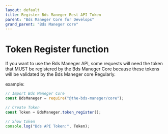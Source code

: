 ```yaml
---
layout: default
title: Register Bds Maneger Rest API Token
parent: "Bds Maneger Core for Develops"
grand_parent: "Bds Maneger core"
---
```


# Token Register function

If you want to use the Bds Maneger API, some requests will need the token that MUST be registered by the Bds Maneger Core because these tokens will be validated by the Bds Maneger core Regularly.

example:

```javascript
// Import Bds Maneger Core
const BdsManeger = require("@the-bds-maneger/core");

// Create Token
const Token = BdsManeger.token_register();

// Show token
console.log("Bds API Token:", Token);
```